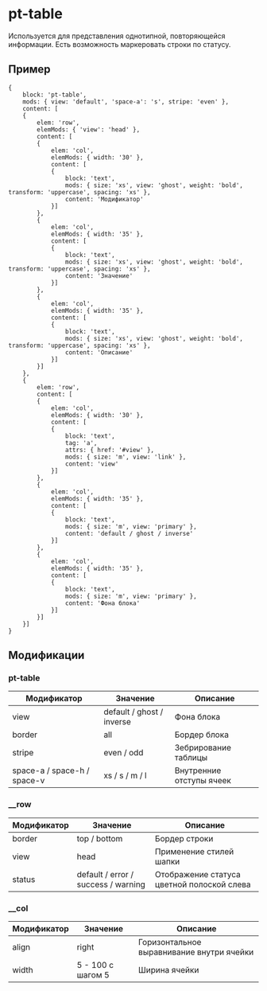 # pt-table
Используется для представления однотипной, повторяющейся информации. Есть возможность маркеровать строки по статусу.

## Пример
```
{
	block: 'pt-table',
	mods: { view: 'default', 'space-a': 's', stripe: 'even' },
	content: [
	{
		elem: 'row',
		elemMods: { 'view': 'head' },
		content: [
		{
			elem: 'col',
			elemMods: { width: '30' },
			content: [
			{
				block: 'text',
				mods: { size: 'xs', view: 'ghost', weight: 'bold', transform: 'uppercase', spacing: 'xs' },
				content: 'Модификатор'
			}]
		},
		{
			elem: 'col',
			elemMods: { width: '35' },
			content: [
			{
				block: 'text',
				mods: { size: 'xs', view: 'ghost', weight: 'bold', transform: 'uppercase', spacing: 'xs' },
				content: 'Значение'
			}]
		},
		{
			elem: 'col',
			elemMods: { width: '35' },
			content: [
			{
				block: 'text',
				mods: { size: 'xs', view: 'ghost', weight: 'bold', transform: 'uppercase', spacing: 'xs' },
				content: 'Описание'
			}]
		}]
	},
	{
		elem: 'row',
		content: [
		{
			elem: 'col',
			elemMods: { width: '30' },
			content: [
			{
				block: 'text',
				tag: 'a',
				attrs: { href: '#view' },
				mods: { size: 'm', view: 'link' },
				content: 'view'
			}]
		},
		{
			elem: 'col',
			elemMods: { width: '35' },
			content: [
			{
				block: 'text',
				mods: { size: 'm', view: 'primary' },
				content: 'default / ghost / inverse'
			}]
		},
		{
			elem: 'col',
			elemMods: { width: '35' },
			content: [
			{
				block: 'text',
				mods: { size: 'm', view: 'primary' },
				content: 'Фона блока'
			}]
		}]
	}]
}
```

## Модификации

### pt-table
| Модификатор | Значение                        | Описание                |  
| ----------- | ------------------------------- | ----------------------- |
| view        | default / ghost / inverse       |  Фона блока             |
| border      | all                             |  Бордер блока           |
| stripe      | even / odd                      |  Зебрирование таблицы   |
| space-a / space-h / space-v      | xs / s / m / l                       |  Внутренние отступы ячеек   |



### __row
| Модификатор | Значение                        | Описание                |  
| ----------- | ------------------------------- | ----------------------- |
| border      | top / bottom                    |  Бордер строки          |
| view        | head                            |  Применение стилей шапки  |
| status      | default / error / success / warning |  Отображение статуса цветной полоской слева  |



### __col
| Модификатор | Значение                        | Описание                |  
| ----------- | ------------------------------- | ----------------------- |
| align       | right                           |  Горизонтальное выравнивание внутри ячейки |
| width       | 5 - 100 с шагом 5               |  Ширина ячейки  |












